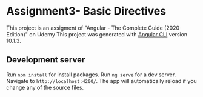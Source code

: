 # Assignment3- Basic Directives
This project is an assigment of "Angular - The Complete Guide (2020 Edition)" on Udemy
This project was generated with [Angular CLI](https://github.com/angular/angular-cli) version 10.1.3.

## Development server
Run `npm install` for install packages.
Run `ng serve` for a dev server. Navigate to `http://localhost:4200/`. The app will automatically reload if you change any of the source files.
